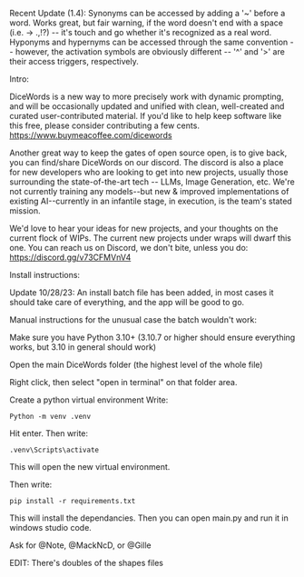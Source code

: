 Recent Update (1.4):
Synonyms can be accessed by adding a '~' before a word. Works great, but fair warning, if the word doesn't end with a space (i.e. -> .,!?) -- it's touch and go whether it's recognized as a real word.
Hyponyms and hypernyms can be accessed through the same convention -- however, the activation symbols are obviously different -- '^' and '>' are their access triggers, respectively.


Intro:


DiceWords is a new way to more precisely work with dynamic prompting, and will be occasionally updated and unified with clean, well-created and curated user-contributed material.
If you'd like to help keep software like this free, please consider contributing a few cents. https://www.buymeacoffee.com/dicewords

Another great way to keep the gates of open source open, is to give back, you can find/share DiceWords on our discord. 
The discord is also a place for new developers who are looking to get into new projects, usually those surrounding the state-of-the-art tech -- LLMs, Image Generation, etc. We're not currently training any  models--but new & improved implementations of existing AI--currently in an infantile stage, in execution, is the team's stated mission.


We'd love to hear your ideas for new projects, and your thoughts on the current flock of WIPs. The current new projects under wraps will dwarf this one. You can reach us on Discord, we don't bite, unless you do:
https://discord.gg/v73CFMVnV4

Install instructions:


Update 10/28/23:
An install batch file has been added, in most cases it should take care of everything, and the app will be good to go.


Manual instructions for the unusual case the batch wouldn't work:

Make sure you have Python 3.10+
(3.10.7 or higher should ensure everything works, but 3.10 in general should work)


Open the main DiceWords folder (the highest level of the whole file)

Right click, then select "open in terminal" on that folder area.

Create a python virtual environment
Write:
```
Python -m venv .venv
```
Hit enter.
Then write:
```
.venv\Scripts\activate
```
This will open the new virtual environment.

Then write:
```
pip install -r requirements.txt
```
This will install the dependancies. Then you can open main.py and run it in windows studio code.

Ask for @Note, @MackNcD, or @Gille

EDIT: There's doubles of the shapes files
